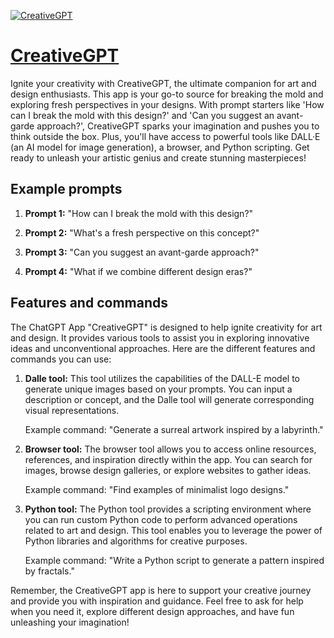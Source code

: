 [![CreativeGPT](https://files.oaiusercontent.com/file-5rPY7S2oq8koZQRyuIwJE8Ek?se=2123-10-17T05%3A05%3A30Z&sp=r&sv=2021-08-06&sr=b&rscc=max-age%3D31536000%2C%20immutable&rscd=attachment%3B%20filename%3Dfee7f9d2-5b0a-43d9-9934-4d3fd2fbc02f.png&sig=HQjQbHB7t6M%2B06lrtyrlCCZ3sjMCUGRarYR%2BnvTGDQE%3D)](https://chat.openai.com/g/g-E6zVyAN09-creativegpt)

# [CreativeGPT](https://chat.openai.com/g/g-E6zVyAN09-creativegpt)

Ignite your creativity with CreativeGPT, the ultimate companion for art and design enthusiasts. This app is your go-to source for breaking the mold and exploring fresh perspectives in your designs. With prompt starters like 'How can I break the mold with this design?' and 'Can you suggest an avant-garde approach?', CreativeGPT sparks your imagination and pushes you to think outside the box. Plus, you'll have access to powerful tools like DALL·E (an AI model for image generation), a browser, and Python scripting. Get ready to unleash your artistic genius and create stunning masterpieces!

## Example prompts

1. **Prompt 1:** "How can I break the mold with this design?"

2. **Prompt 2:** "What's a fresh perspective on this concept?"

3. **Prompt 3:** "Can you suggest an avant-garde approach?"

4. **Prompt 4:** "What if we combine different design eras?"

## Features and commands

The ChatGPT App "CreativeGPT" is designed to help ignite creativity for art and design. It provides various tools to assist you in exploring innovative ideas and unconventional approaches. Here are the different features and commands you can use:

1. **Dalle tool:** This tool utilizes the capabilities of the DALL-E model to generate unique images based on your prompts. You can input a description or concept, and the Dalle tool will generate corresponding visual representations.

   Example command: "Generate a surreal artwork inspired by a labyrinth."

2. **Browser tool:** The browser tool allows you to access online resources, references, and inspiration directly within the app. You can search for images, browse design galleries, or explore websites to gather ideas.

   Example command: "Find examples of minimalist logo designs."

3. **Python tool:** The Python tool provides a scripting environment where you can run custom Python code to perform advanced operations related to art and design. This tool enables you to leverage the power of Python libraries and algorithms for creative purposes.

   Example command: "Write a Python script to generate a pattern inspired by fractals."

Remember, the CreativeGPT app is here to support your creative journey and provide you with inspiration and guidance. Feel free to ask for help when you need it, explore different design approaches, and have fun unleashing your imagination!